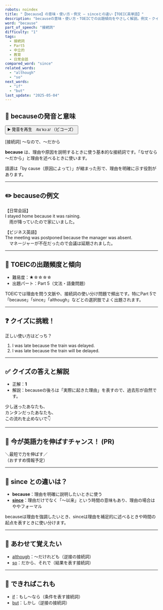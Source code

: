 ```yaml
---
robots: noindex
title: "【because】の意味・使い方・例文 ― sinceとの違い【TOEIC英単語】"
description: "becauseの意味・使い方・TOEICでの出題傾向をやさしく解説。例文・クイズ付きでsinceとの違いもわかりやすく学べます。"
word: "because"
part_of_speech: "接続詞"
difficulty: "1"
tags:
  - 接続詞
  - Part5
  - 中立的
  - 教育
  - 日常会話
compared_word: "since"
related_words:
  - "although"
  - "so"
next_words:
  - "if"
  - "but"
last_update: "2025-05-04"
---
```


## 🔰 becauseの発音と意味

<button class="play-audio" onclick="playTTS('because')">
  <span class="play-audio-main">
    ▶️ 発音を再生　/bɪˈkɔːz/
  </span>
  <span class="play-audio-sub">
    （ビコーズ）
  </span>
</button>

[接続詞] ～なので、～だから

**because** は、理由や原因を説明するときに使う基本的な接続詞です。「なぜなら～だから」と理由を述べるときに使います。

語源は「by cause（原因によって）」が縮まった形で、理由を明確に示す役割があります。

---

## ✏️ becauseの例文

【日常会話】  
I stayed home because it was raining.  
　雨が降っていたので家にいました。

【ビジネス英語】  
The meeting was postponed because the manager was absent.  
　マネージャーが不在だったので会議は延期されました。

---

## 🎯 TOEICの出題頻度と傾向

- 難易度：★☆☆☆☆
- 出題パート：Part 5（文法・語彙問題）

TOEICでは理由を問う文脈や、接続詞の使い分け問題で頻出です。特にPart 5で「because」「since」「although」などとの選択肢でよく出題されます。

---

## ❓ クイズに挑戦！

正しい使い方はどっち？

1. I was late because the train was delayed.  
2. I was late because the train will be delayed.

---

## ✅ クイズの答えと解説

- 正解：**1**
- 解説：becauseの後ろは「実際に起きた理由」を表すので、過去形が自然です。

少し迷ったあなたも、  
カンタンだったあなたも、  
この流れを止めないで👇️

---

## 🚀 今が英語力を伸ばすチャンス！ (PR)

<div class="info-center">
＼最短で力を伸ばす／<br>  
（おすすめ情報予定）
</div>

---

## 🤔  since との違いは？

- **because**：理由を明確に説明したいときに使う
- **[since](/word/since)**：理由だけでなく「～以来」という時間の意味もあり、理由の場合はややフォーマル

becauseは理由を強調したいとき、sinceは理由を補足的に述べるときや時間の起点を表すときに使い分けます。

---

## 🧩 あわせて覚えたい

- [although](/word/although)：～だけれども（逆接の接続詞）
- [so](/word/so)：だから、それで（結果を表す接続詞）

---

## 📖 できればこれも

- [if](/word/if)：もし～なら（条件を表す接続詞）
- [but](/word/but)：しかし（逆接の接続詞）

<!-- cvid: aid36_bid01 -->
